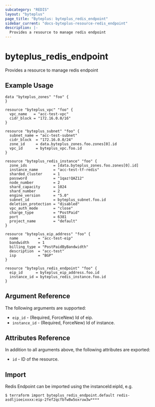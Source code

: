 ```yaml
---
subcategory: "REDIS"
layout: "byteplus"
page_title: "Byteplus: byteplus_redis_endpoint"
sidebar_current: "docs-byteplus-resource-redis_endpoint"
description: |-
  Provides a resource to manage redis endpoint
---
```

# byteplus_redis_endpoint
Provides a resource to manage redis endpoint
## Example Usage
```hcl
data "byteplus_zones" "foo" {
}

resource "byteplus_vpc" "foo" {
  vpc_name   = "acc-test-vpc"
  cidr_block = "172.16.0.0/16"
}

resource "byteplus_subnet" "foo" {
  subnet_name = "acc-test-subnet"
  cidr_block  = "172.16.0.0/24"
  zone_id     = data.byteplus_zones.foo.zones[0].id
  vpc_id      = byteplus_vpc.foo.id
}

resource "byteplus_redis_instance" "foo" {
  zone_ids            = [data.byteplus_zones.foo.zones[0].id]
  instance_name       = "acc-test-tf-redis"
  sharded_cluster     = 1
  password            = "1qaz!QAZ12"
  node_number         = 2
  shard_capacity      = 1024
  shard_number        = 2
  engine_version      = "5.0"
  subnet_id           = byteplus_subnet.foo.id
  deletion_protection = "disabled"
  vpc_auth_mode       = "close"
  charge_type         = "PostPaid"
  port                = 6381
  project_name        = "default"
}

resource "byteplus_eip_address" "foo" {
  name         = "acc-test-eip"
  bandwidth    = 1
  billing_type = "PostPaidByBandwidth"
  description  = "acc-test"
  isp          = "BGP"
}

resource "byteplus_redis_endpoint" "foo" {
  eip_id      = byteplus_eip_address.foo.id
  instance_id = byteplus_redis_instance.foo.id
}
```
## Argument Reference
The following arguments are supported:
* `eip_id` - (Required, ForceNew) Id of eip.
* `instance_id` - (Required, ForceNew) Id of instance.

## Attributes Reference
In addition to all arguments above, the following attributes are exported:
* `id` - ID of the resource.



## Import
Redis Endpoint can be imported using the instanceId:eipId, e.g.
```
$ terraform import byteplus_redis_endpoint.default redis-asdljioeixxxx:eip-2fef2qcfbfw8w5oxruw3w****
```


